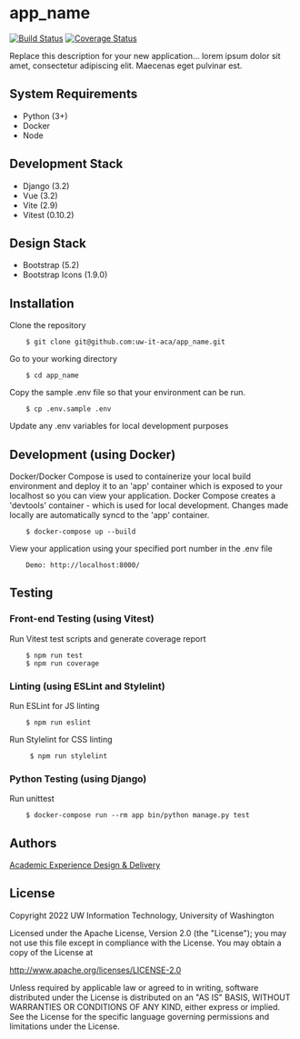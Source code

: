 # app_name

[![Build Status](https://github.com/uw-it-aca/axdd-django-vue/workflows/Build%2C%20Test%20and%20Deploy/badge.svg?branch=main)](https://github.com/uw-it-aca/axdd-django-vue/actions)
[![Coverage Status](https://coveralls.io/repos/github/uw-it-aca/axdd-django-vue/badge.svg?branch=main)](https://coveralls.io/github/uw-it-aca/axdd-django-vue?branch=main)

Replace this description for your new application... lorem ipsum dolor sit amet, consectetur adipiscing elit. Maecenas eget pulvinar est.

## System Requirements

- Python (3+)
- Docker
- Node

## Development Stack

- Django (3.2)
- Vue (3.2)
- Vite (2.9)
- Vitest (0.10.2)

## Design Stack

- Bootstrap (5.2)
- Bootstrap Icons (1.9.0)

## Installation

Clone the repository

        $ git clone git@github.com:uw-it-aca/app_name.git

Go to your working directory

        $ cd app_name

Copy the sample .env file so that your environment can be run.

        $ cp .env.sample .env

Update any .env variables for local development purposes

## Development (using Docker)

Docker/Docker Compose is used to containerize your local build environment and deploy it to an 'app' container which is exposed to your localhost so you can view your application. Docker Compose creates a 'devtools' container - which is used for local development. Changes made locally are automatically syncd to the 'app' container.

        $ docker-compose up --build

View your application using your specified port number in the .env file

        Demo: http://localhost:8000/

## Testing

### Front-end Testing (using Vitest)

Run Vitest test scripts and generate coverage report

        $ npm run test
        $ npm run coverage

### Linting (using ESLint and Stylelint)

Run ESLint for JS linting

        $ npm run eslint

Run Stylelint for CSS linting

         $ npm run stylelint

### Python Testing (using Django)

Run unittest

        $ docker-compose run --rm app bin/python manage.py test

## Authors

[Academic Experience Design & Delivery](https://github.com/uw-it-aca)

## License

Copyright 2022 UW Information Technology, University of Washington

Licensed under the Apache License, Version 2.0 (the "License"); you may not use this file except in compliance with the License. You may obtain a copy of the License at

<http://www.apache.org/licenses/LICENSE-2.0>

Unless required by applicable law or agreed to in writing, software distributed under the License is distributed on an "AS IS" BASIS, WITHOUT WARRANTIES OR CONDITIONS OF ANY KIND, either express or implied. See the License for the specific language governing permissions and limitations under the License.
